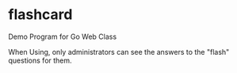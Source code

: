 # flashcard
Demo Program for Go Web Class

When Using, only administrators can see the answers to the "flash" questions for them.
